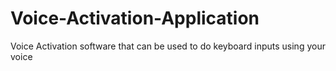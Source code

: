 # Voice-Activation-Application
Voice Activation software that can be used to do keyboard inputs using your voice
